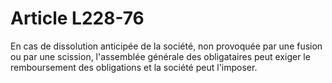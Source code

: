# Article L228-76

En cas de dissolution anticipée de la société, non provoquée par une fusion ou par une scission, l'assemblée générale des obligataires peut exiger le remboursement des obligations et la société peut l'imposer.
